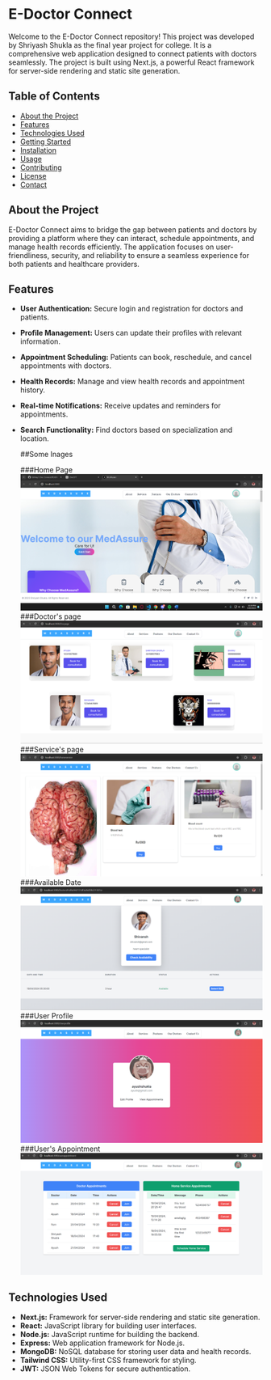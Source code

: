 # E-Doctor Connect

Welcome to the E-Doctor Connect repository! This project was developed by Shriyash Shukla as the final year project for college. It is a comprehensive web application designed to connect patients with doctors seamlessly. The project is built using Next.js, a powerful React framework for server-side rendering and static site generation.

## Table of Contents

- [About the Project](#about-the-project)
- [Features](#features)
- [Technologies Used](#technologies-used)
- [Getting Started](#getting-started)
- [Installation](#installation)
- [Usage](#usage)
- [Contributing](#contributing)
- [License](#license)
- [Contact](#contact)

## About the Project

E-Doctor Connect aims to bridge the gap between patients and doctors by providing a platform where they can interact, schedule appointments, and manage health records efficiently. The application focuses on user-friendliness, security, and reliability to ensure a seamless experience for both patients and healthcare providers.

## Features

- **User Authentication:** Secure login and registration for doctors and patients.
- **Profile Management:** Users can update their profiles with relevant information.
- **Appointment Scheduling:** Patients can book, reschedule, and cancel appointments with doctors.
- **Health Records:** Manage and view health records and appointment history.
- **Real-time Notifications:** Receive updates and reminders for appointments.
- **Search Functionality:** Find doctors based on specialization and location.

  ##Some Inages

  ###Home Page
  ![1](https://github.com/shriyashshukla/E-Doc-Connect/blob/master/SS/Screenshot%202024-05-20%20231921.png)
  ###Doctor's page
![2](https://github.com/shriyashshukla/E-Doc-Connect/blob/master/SS/Screenshot%202024-05-20%20232027.png)
###Service's page
![3](https://github.com/shriyashshukla/E-Doc-Connect/blob/master/SS/Screenshot%202024-05-20%20232012.png)
###Available Date
![4](https://github.com/shriyashshukla/E-Doc-Connect/blob/master/SS/Screenshot%202024-05-20%20232127.png)
###User Profile
![5](https://github.com/shriyashshukla/E-Doc-Connect/blob/master/SS/Screenshot%202024-05-20%20232142.png)
###User's Appointment
![6](https://github.com/shriyashshukla/E-Doc-Connect/blob/master/SS/Screenshot%202024-05-20%20232157.png)

  

## Technologies Used

- **Next.js:** Framework for server-side rendering and static site generation.
- **React:** JavaScript library for building user interfaces.
- **Node.js:** JavaScript runtime for building the backend.
- **Express:** Web application framework for Node.js.
- **MongoDB:** NoSQL database for storing user data and health records.
- **Tailwind CSS:** Utility-first CSS framework for styling.
- **JWT:** JSON Web Tokens for secure authentication.

